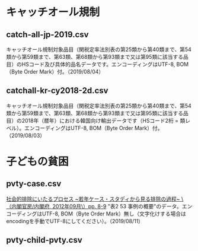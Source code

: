 # キャッチオール規制
## catch-all-jp-2019.csv
キャッチオール規制対象品目（関税定率法別表の第25類から第40類まで、第54類から第59類まで、第63類、第68類から第93類まで又は第95類に該当する品目）のHSコード及び具体的品名データです。エンコーディングはUTF-8, BOM（Byte Order Mark）付。（2019/08/04）

## catchall-kr-cy2018-2d.csv
キャッチオール規制対象品目（関税定率法別表の第25類から第40類まで、第54類から第59類まで、第63類、第68類から第93類まで又は第95類に該当する品目）の2018年（暦年）における韓国向け輸出データです（HSコード2桁 = 類レベル）。エンコーディングはUTF-8, BOM（Byte Order Mark）付。（2019/08/03）

# 子どもの貧困
## pvty-case.csv
[社会的排除にいたるプロセス \~若年ケース・スタディから見る排除の過程\~ \（内閣官房/内閣府, 2012年09月\）pp. 8-9](https://www.mhlw.go.jp/stf/shingi/2r9852000002kvtw-att/2r9852000002kw5m.pdf)
"表2 53 事例の概要"のデータ。エンコーディングはUTF-8, BOM（Byte Order Mark）無し（文字化けする場合はencodingを手動でUTF-8にしてください）。（2019/08/11）

## pvty-child-pvty.csv
